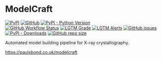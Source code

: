 # ModelCraft

[![PyPI](https://img.shields.io/pypi/v/modelcraft)](https://pypi.org/project/modelcraft/)
[![GitHub](https://img.shields.io/github/license/paulsbond/modelcraft)](https://github.com/paulsbond/modelcraft/blob/master/LICENSE)
[![PyPI - Python Version](https://img.shields.io/pypi/pyversions/modelcraft)](https://pypi.org/project/modelcraft/)  
[![GitHub Workflow Status](https://img.shields.io/github/workflow/status/paulsbond/modelcraft/Test%20Python%20Package)](https://github.com/paulsbond/modelcraft/actions)
[![LGTM Grade](https://img.shields.io/lgtm/grade/python/github/paulsbond/modelcraft)](https://lgtm.com/projects/g/paulsbond/modelcraft)
[![LGTM Alerts](https://img.shields.io/lgtm/alerts/github/paulsbond/modelcraft)](https://lgtm.com/projects/g/paulsbond/modelcraft)
[![GitHub issues](https://img.shields.io/github/issues/paulsbond/modelcraft)](https://github.com/paulsbond/modelcraft/issues)  
[![PyPI - Downloads](https://img.shields.io/pypi/dm/modelcraft)](https://pypistats.org/packages/modelcraft)
[![GitHub repo size](https://img.shields.io/github/repo-size/paulsbond/modelcraft)](https://github.com/paulsbond/modelcraft/releases)

Automated model building pipeline for X-ray crystallography.

https://paulsbond.co.uk/modelcraft
